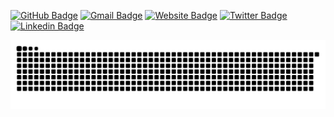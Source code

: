[![GitHub Badge](https://img.shields.io/badge/-@Hudzaifah24-%23181717?style=flat&logo=github)](https://github.com/Hudzaifah24) [![Gmail Badge](https://img.shields.io/badge/-contact@hudz1357@gmail.com-c14438?style=flat&logo=Gmail&logoColor=white&link=mailto:contact@Hudz1357@gmail.com)](mailto:contact@hudz1357@gmail.com) [![Website Badge](https://img.shields.io/website?color=0ab9e6&style=flat&up_message=surenatoyan.com&url=http%3A%2F%2Fsurenatoyan.com%2F)](https://surenatoyan.com) [![Twitter Badge](https://img.shields.io/badge/-@suren_at-1ca0f1?style=flat&labelColor=1ca0f1&logo=twitter&logoColor=white&link=https://twitter.com/suren_at)](https://twitter.com/suren_at) [![Linkedin Badge](https://img.shields.io/badge/-@surenatoyan-blue?style=flat&logo=Linkedin&logoColor=white&link=https://www.linkedin.com/in/surenatoyan/)](https://www.linkedin.com/in/surenatoyan/)

<picture>
 <source media="(prefers-color-scheme: dark)" srcset="https://raw.githubusercontent.com/suren-atoyan/suren-atoyan/output/github-contribution-grid-snake-dark.svg">
 <img alt="snake!" src="https://raw.githubusercontent.com/suren-atoyan/suren-atoyan/output/github-contribution-grid-snake-light.svg">
</picture>
<!--
**Hudzaifah24/Hudzaifah24** is a ✨ _special_ ✨ repository because its `README.md` (this file) appears on your GitHub profile.

Here are some ideas to get you started:

- 🔭 I’m currently working on ...
- 🌱 I’m currently learning ...
- 👯 I’m looking to collaborate on ...
- 🤔 I’m looking for help with ...
- 💬 Ask me about ...
- 📫 How to reach me: ...
- 😄 Pronouns: ...
- ⚡ Fun fact: ...
-->
